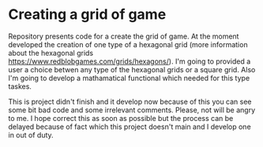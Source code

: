 # Creating a grid of game

Repository presents code for a create the grid of game. At the moment developed the creation of one type of a hexagonal grid (more information about the hexagonal grids https://www.redblobgames.com/grids/hexagons/). 
I'm going to provided a user a choice betwen any type of the hexagonal grids or a square grid. Also I'm going to develop a mathamatical functional which needed for this type taskes.

This is project didn't finish and it develop now because of this you can see some bit bad code and some irrelevant comments. Please, not will be angry to me. I hope correct this as soon as possible but the process can be delayed because of fact which this project doesn't main and I develop one in out of duty.
